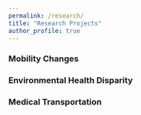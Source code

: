 ```yaml
---
permalink: /research/
title: "Research Projects"
author_profile: true
---
```


### Mobility Changes


### Environmental Health Disparity


### Medical Transportation
